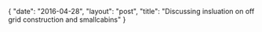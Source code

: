 {
   "date": "2016-04-28",
   "layout": "post",
   "title": "Discussing insluation on off grid construction and smallcabins"
}

